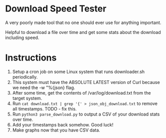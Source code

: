 # Download Speed Tester

A very poorly made tool that no one should ever use for anything important.

Helpful to download a file over time and get some stats about the download
including speed.

# Instructions

1. Setup a cron job on some Linux system that runs downloader.sh periodically.
2. This system must have the ABSOLUTE LATEST version of Curl because we need the -w "%{json} flag.
3. After some time, get the contents of /var/log/download.txt from the target
   system.
4. Run `cat download.txt | grep '{' > json_obj_download.txt` to remove all
   timestamps. TODO - fix this.
5. Run `python3 parse_download.py` to output a CSV of your download stats over
   time.
6. Add your timestamps back somehow. Good luck!
7. Make graphs now that you have CSV data.

